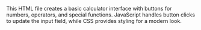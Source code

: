 This HTML file creates a basic calculator interface with buttons for numbers, operators, and special functions. JavaScript handles button clicks to update the input field, while CSS provides styling for a modern look.
